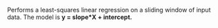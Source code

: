 
[comment]: # (TimeSeriesCanvasModule)
Performs a least-squares linear regression on a sliding window of input data. The model is **y = slope*X + intercept.**